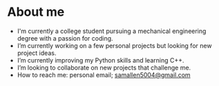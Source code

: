 # About me


- I'm currently a college student pursuing a mechanical engineering degree with a passion for coding.
- I’m currently working on a few personal projects but looking for new project ideas.
- I’m currently improving my Python skills and learning C++.
- I’m looking to collaborate on new projects that challenge me.
- How to reach me: personal email; samallen5004@gmail.com


